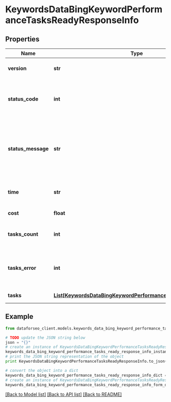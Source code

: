 # KeywordsDataBingKeywordPerformanceTasksReadyResponseInfo


## Properties

Name | Type | Description | Notes
------------ | ------------- | ------------- | -------------
**version** | **str** | the current version of the API | [optional] 
**status_code** | **int** | general status code you can find the full list of the response codes here | [optional] 
**status_message** | **str** | general informational message you can find the full list of general informational messages here | [optional] 
**time** | **str** | total execution time, seconds | [optional] 
**cost** | **float** | total tasks cost, USD | [optional] 
**tasks_count** | **int** | the number of tasks in the tasks array | [optional] 
**tasks_error** | **int** | the number of tasks in the tasks array returned with an error | [optional] 
**tasks** | [**List[KeywordsDataBingKeywordPerformanceTasksReadyTaskInfo]**](KeywordsDataBingKeywordPerformanceTasksReadyTaskInfo.md) | array of tasks | [optional] 

## Example

```python
from dataforseo_client.models.keywords_data_bing_keyword_performance_tasks_ready_response_info import KeywordsDataBingKeywordPerformanceTasksReadyResponseInfo

# TODO update the JSON string below
json = "{}"
# create an instance of KeywordsDataBingKeywordPerformanceTasksReadyResponseInfo from a JSON string
keywords_data_bing_keyword_performance_tasks_ready_response_info_instance = KeywordsDataBingKeywordPerformanceTasksReadyResponseInfo.from_json(json)
# print the JSON string representation of the object
print KeywordsDataBingKeywordPerformanceTasksReadyResponseInfo.to_json()

# convert the object into a dict
keywords_data_bing_keyword_performance_tasks_ready_response_info_dict = keywords_data_bing_keyword_performance_tasks_ready_response_info_instance.to_dict()
# create an instance of KeywordsDataBingKeywordPerformanceTasksReadyResponseInfo from a dict
keywords_data_bing_keyword_performance_tasks_ready_response_info_form_dict = keywords_data_bing_keyword_performance_tasks_ready_response_info.from_dict(keywords_data_bing_keyword_performance_tasks_ready_response_info_dict)
```
[[Back to Model list]](../README.md#documentation-for-models) [[Back to API list]](../README.md#documentation-for-api-endpoints) [[Back to README]](../README.md)



